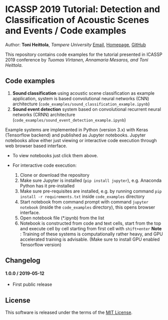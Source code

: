 # ICASSP 2019 Tutorial: Detection and Classification of Acoustic Scenes and Events / Code examples

Author: **Toni Heittola**, *Tampere University* 
[Email](mailto:toni.heittola@tuni.fi), 
[Homepage](http://www.cs.tut.fi/~heittolt/), 
[GitHub](https://github.com/toni-heittola)

This repository contains code examples for the tutorial presented in ICASSP 2019 conference by *Tuomas Virtanen, Annamaria Mesaros, and Toni Heittola*.

## Code examples

1. **Sound classification** using acoustic scene classification as example application, system is based convolutional neural networks (CNN) architecture (`code_examples/sound_classification_example.ipynb`)
2. **Sound event detection** system based on convolutional recurrent neural networks (CRNN) architecture (`code_examples/sound_event_detection_example.ipynb`)

Example systems are implemented in Python (version 3.x) with Keras (Tensorflow backend) and published as Jupyter notebooks. Jupyter notebooks allow either just viewing or interactive code execution through web browser based interface. 

- To view notebooks just click them above.      
- For interactive code execution: 

    1. Clone or download the repository
    2. Make sure Jupyter is installed (`pip install jupyter`), e.g. Anaconda Python has it pre-installed
    3. Make sure pre-requisites are installed, e.g. by running command `pip install -r requirements.txt` inside `code_examples` directory 
    4. Start notebook from command prompt with command `jupyter notebook` (inside the `code_examples` directory), this opens browser interface.
    5. Open notebook file (*.ipynb) from the list
    6. Notebook is constructed from code and text cells, start from the top and execute cell by cell starting from first cell with `shift+enter`
**Note** : Training of these systems is computationally rather heavy, and GPU accelerated training is advisable. (Make sure to install GPU enabled Tensorflow version)   

## Changelog

#### 1.0.0 / 2019-05-12

* First public release

## License

This software is released under the terms of the [MIT License](https://github.com/toni-heittola/icassp2019-tutorial/blob/master/LICENSE).